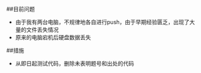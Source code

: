 ##目前问题
+ 由于我有两台电脑，不规律地各自进行push，由于早期经验匮乏，出现了大量的文件丢失情况
+ 原来的电脑宕机后硬盘数据丢失

##措施
+ 从即日起测试代码，删除未表明题号和出处的代码
